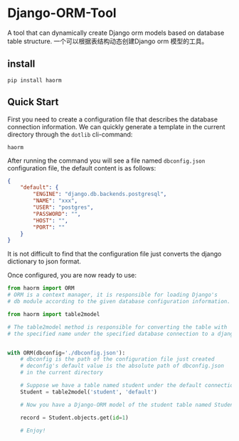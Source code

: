 # Django-ORM-Tool

A tool that can dynamically create Django orm models based on database table structure. 一个可以根据表结构动态创建Django orm 模型的工具。

## install

```shell
pip install haorm
```

## Quick Start

First you need to create a configuration file that describes the database connection information. We can quickly
generate a template in the current directory through the `dotlib` cli-command:

```shell
haorm
```

After running the command you will see a file named
`dbconfig.json` configuration file, the default content is as follows:

```json
{
    "default": {
        "ENGINE": "django.db.backends.postgresql",
        "NAME": "xxx",
        "USER": "postgres",
        "PASSWORD": "",
        "HOST": "",
        "PORT": ""
    }
}
```

It is not difficult to find that the configuration file just converts the django dictionary to json format.

Once configured, you are now ready to use:

```python
from haorm import ORM
# ORM is a context manager, it is responsible for loading Django's
# db module according to the given database configuration information.

from haorm import table2model

# The table2model method is responsible for converting the table with
# the specified name under the specified database connection to a django orm model


with ORM(dbconfig='./dbconfig.json'):
    # dbconfig is the path of the configuration file just created
    # deconfig's default value is the absolute path of dbconfig.json 
    # in the current directory

    # Suppose we have a table named student under the default connection
    Student = table2model('student', 'default')

    # Now you have a Django-ORM model of the student table named Student

    record = Student.objects.get(id=1)

    # Enjoy!

```



